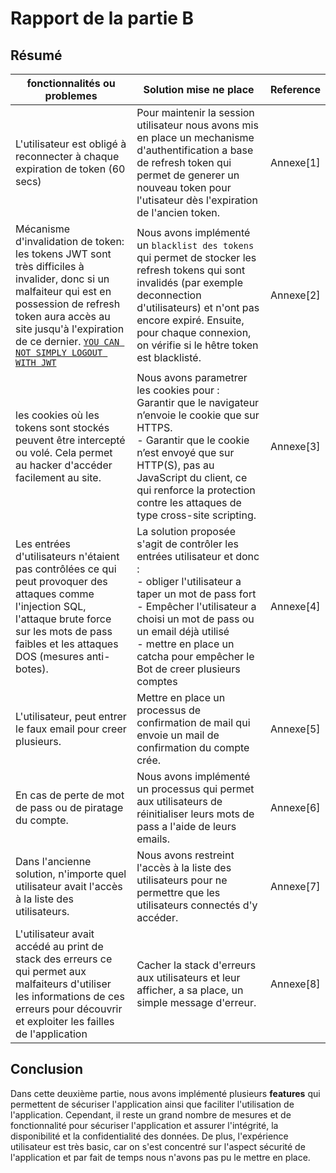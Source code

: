 Rapport de la partie B
======================
## Résumé
| fonctionnalités ou problemes                                                                                                                                                                                                                    | Solution mise ne place                                                                                                                                                                                                                                                                | Reference |
|-------------------------------------------------------------------------------------------------------------------------------------------------------------------------------------------------------------------------------------------------|---------------------------------------------------------------------------------------------------------------------------------------------------------------------------------------------------------------------------------------------------------------------------------------|-----------|
| L'utilisateur est obligé à reconnecter à  chaque expiration de token (60 secs)                                                                                                                                                                  | Pour maintenir la session utilisateur nous avons mis en place un mechanisme d'authentification a  base de refresh token qui permet de generer un  nouveau token pour l'utisateur dès l'expiration de l'ancien token.                                                                  |     Annexe[1]      |
| Mécanisme d'invalidation de token: les tokens JWT sont très difficiles à invalider, donc  si un malfaiteur qui est en possession de  refresh token aura accès au site jusqu'à l'expiration  de ce dernier. [`YOU CAN NOT SIMPLY LOGOUT WITH JWT`](https://medium.com/devgorilla/how-to-log-out-when-using-jwt-a8c7823e8a6) | Nous avons implémenté un `blacklist des tokens`  qui permet de stocker les refresh tokens qui sont  invalidés (par exemple deconnection d'utilisateurs)  et n'ont pas encore expiré. Ensuite, pour chaque connexion,  on vérifie si le hêtre token est blacklisté.                    |     Annexe[2]      |
| les cookies où les tokens sont stockés peuvent  être intercepté ou volé. Cela permet au hacker  d'accéder facilement au site.                                                                                                                   | Nous avons parametrer les cookies pour : <br> Garantir que le navigateur n’envoie le cookie que sur HTTPS. <br>- Garantir que le cookie n’est envoyé que sur HTTP(S),  pas au JavaScript du client, ce qui renforce la protection contre  les attaques de type cross-site scripting.         |     Annexe[3]      |
| Les entrées d'utilisateurs n'étaient pas contrôlées  ce qui peut provoquer des attaques comme l'injection SQL, l'attaque brute force sur les mots de pass faibles et les  attaques DOS (mesures anti-botes).                                    | La solution proposée s'agit de contrôler les entrées utilisateur et donc : <br>- obliger l'utilisateur a taper un mot de pass fort  <br>- Empêcher l'utilisateur a choisi un mot de pass ou un email déjà utilisé <br>- mettre en place un catcha pour empêcher le Bot de creer plusieurs comptes |     Annexe[4]      |
| L'utilisateur, peut entrer le faux email pour creer plusieurs.                                                                                                                                                                                  | Mettre en place un processus de confirmation de mail qui envoie un mail de confirmation du compte crée.                                                                                                                                                                               |     Annexe[5]      |
| En cas de perte de mot de pass ou de piratage du compte.                                                                                                                                                                                        | Nous avons implémenté un processus qui permet aux utilisateurs de réinitialiser leurs mots de pass a l'aide de leurs emails.                                                                                                                                                          |     Annexe[6]      |
| Dans l'ancienne solution, n'importe quel utilisateur avait  l'accès à la liste des utilisateurs.                                                                                                                                                | Nous avons restreint l'accès à la liste des utilisateurs pour ne permettre que  les utilisateurs connectés d'y accéder.                                                                                                                                                               |     Annexe[7]      |
| L'utilisateur avait accédé au print de stack des erreurs  ce qui permet aux malfaiteurs d'utiliser les informations  de ces erreurs pour découvrir et exploiter les failles de  l'application                                                   | Cacher la stack d'erreurs aux utilisateurs et leur afficher, a sa place,  un simple message d'erreur.                                                                                                                                                                                 |      Annexe[8]     |

## Conclusion
Dans cette deuxième partie, nous avons implémenté plusieurs **features** qui permettent de sécuriser l'application ainsi que faciliter l'utilisation de l'application. Cependant, il reste un grand nombre de mesures et de fonctionnalité pour sécuriser l'application et assurer l'intégrité, la disponibilité et la confidentialité des données. De plus, l'expérience utilisateur est très basic, car on s'est concentré sur l'aspect sécurité de l'application et par fait de temps nous n'avons pas pu le mettre en place.
